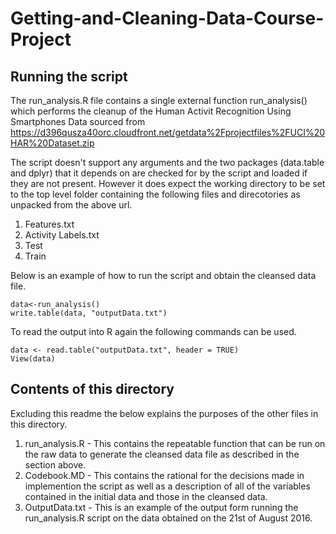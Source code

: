 # Getting-and-Cleaning-Data-Course-Project

## Running the script

The run_analysis.R file contains a single external function run_analysis() which performs the cleanup of the Human Activit Recognition Using Smartphones Data sourced from https://d396qusza40orc.cloudfront.net/getdata%2Fprojectfiles%2FUCI%20HAR%20Dataset.zip

The script doesn't support any arguments and the two packages (data.table and dplyr) that it depends on are checked for by the script and loaded if they are not present. However it does expect the working directory to be set to the top level folder containing the following files and direcotories as unpacked from the above url.

1. Features.txt
2. Activity Labels.txt
3. Test
4. Train

Below is an example of how to run the script and obtain the cleansed data file.

```
data<-run_analysis()
write.table(data, "outputData.txt")
```

To read the output into R again the following commands can be used.

```
data <- read.table("outputData.txt", header = TRUE) 
View(data)
```

## Contents of this directory

Excluding this readme the below explains the purposes of the other files in this directory.

1. run_analysis.R - This contains the repeatable function that can be run on the raw data to generate the cleansed data file as described in the section above.
2. Codebook.MD - This contains the rational for the decisions made in implemention the script as well as a description of all of the variables contained in the initial data and those in the cleansed data.
3. OutputData.txt - This is an example of the output form running the run_analysis.R script on the data obtained on the 21st of August 2016.


